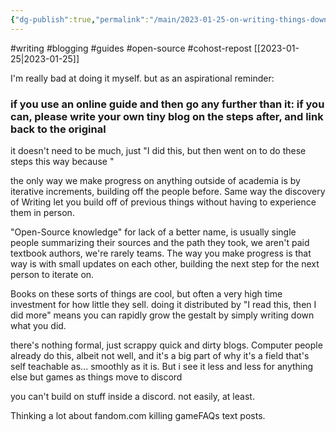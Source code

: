 ```yaml
---
{"dg-publish":true,"permalink":"/main/2023-01-25-on-writing-things-down-when-you-go-off-the-edge-of-a-guide-or-tutorial/"}
---
```


#writing #blogging #guides #open-source #cohost-repost
[[2023-01-25\|2023-01-25]]

I'm really bad at doing it myself. but as an aspirational reminder:

### if you use an online guide and then go any further than it: if you can, please write your own tiny blog on the steps after, and link back to the original

it doesn't need to be much, just "I did this, but then went on to do these steps this way because "

the only way we make progress on anything outside of academia is by iterative increments, building off the people before. Same way the discovery of Writing let you build off of previous things without having to experience them in person.

"Open-Source knowledge" for lack of a better name, is usually single people summarizing their sources and the path they took, we aren't paid textbook authors, we're rarely teams. The way you make progress is that way is with small updates on each other, building the next step for the next person to iterate on.

Books on these sorts of things are cool, but often a very high time investment for how little they sell. doing it distributed by "I read this, then I did more" means you can rapidly grow the gestalt by simply writing down what you did.

there's nothing formal, just scrappy quick and dirty blogs. Computer people already do this, albeit not well, and it's a big part of why it's a field that's self teachable as... smoothly as it is. But i see it less and less for anything else but games as things move to discord

you can't build on stuff inside a discord. not easily, at least.

Thinking a lot about fandom.com killing gameFAQs text posts.